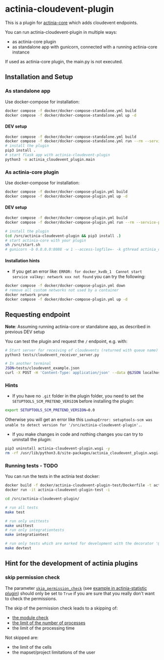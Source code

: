 # actinia-cloudevent-plugin

This is a plugin for [actinia-core](https://github.com/mundialis/actinia_core) which adds cloudevent endpoints.

You can run actinia-cloudevent-plugin in multiple ways:

* as actinia-core plugin
* as standalone app with gunicorn, connected with a running actinia-core instance

If used as actinia-core plugin, the main.py is not executed.

## Installation and Setup

### As standalone app
Use docker-compose for installation:
```bash
docker compose -f docker/docker-compose-standalone.yml build
docker compose -f docker/docker-compose-standalone.yml up -d
```
#### DEV setup
```bash
docker compose -f docker/docker-compose-standalone.yml build
docker compose -f docker/docker-compose-standalone.yml run --rm --service-ports --entrypoint sh actinia-cloudevent
# install the plugin
pip3 install .
# start flask app with actinia-cloudevent-plugin
python3 -m actinia_cloudevent_plugin.main
```

### As actinia-core plugin

Use docker-compose for installation:
```bash
docker compose -f docker/docker-compose-plugin.yml build
docker compose -f docker/docker-compose-plugin.yml up -d
```
#### DEV setup
```bash
docker compose -f docker/docker-compose-plugin.yml build
docker compose -f docker/docker-compose-plugin.yml run --rm --service-ports --entrypoint sh actinia

# install the plugin
(cd /src/actinia-cloudevent-plugin && pip3 install .)
# start actinia-core with your plugin
sh /src/start.sh
# gunicorn -b 0.0.0.0:8088 -w 1 --access-logfile=- -k gthread actinia_core.main:flask_app
```

#### Installation hints
* If you get an error like: `ERROR: for docker_kvdb_1  Cannot start service valkey: network xxx not found` you can try the following:
```bash
docker compose -f docker/docker-compose-plugin.yml down
# remove all custom networks not used by a container
docker network prune
docker compose -f docker/docker-compose-plugin.yml up -d
```

## Requesting endpoint

**Note**: Assuming running actinia-core or standalone app, as described in previous DEV setup

You can test the plugin and request the `/` endpoint, e.g. with:
```bash
# Start server for receiving of cloudevents (returned with queue name)
python3 tests/cloudevent_receiver_server.py

# In another terminal
JSON=tests/cloudevent_example.json
curl -X POST -H 'Content-Type: application/json' --data @$JSON localhost:8088/api/v3/ | jq
```


### Hints

* If you have no `.git` folder in the plugin folder, you need to set the
`SETUPTOOLS_SCM_PRETEND_VERSION` before installing the plugin:
```bash
export SETUPTOOLS_SCM_PRETEND_VERSION=0.0
```
Otherwise you will get an error like this
`LookupError: setuptools-scm was unable to detect version for '/src/actinia-cloudevent-plugin'.`.

* If you make changes in code and nothing changes you can try to uninstall the plugin:
```bash
pip3 uninstall actinia-cloudevent-plugin.wsgi -y
rm -rf /usr/lib/python3.8/site-packages/actinia_cloudevent_plugin.wsgi-*.egg
```

### Running tests - **TODO**
You can run the tests in the actinia test docker:

```bash
docker build -f docker/actinia-cloudevent-plugin-test/Dockerfile -t actinia-cloudevent-plugin-test .
docker run -it actinia-cloudevent-plugin-test -i

cd /src/actinia-cloudevent-plugin/

# run all tests
make test

# run only unittests
make unittest
# run only integrationtests
make integrationtest

# run only tests which are marked for development with the decorator '@pytest.mark.dev'
make devtest
```

## Hint for the development of actinia plugins

### skip permission check
The parameter [`skip_permission_check`](https://github.com/mundialis/actinia_core/blob/main/src/actinia_core/processing/actinia_processing/ephemeral_processing.py#L1420-L1422) (see [example in actinia-statistic plugin](https://github.com/mundialis/actinia_statistic_plugin/blob/master/src/actinia_statistic_plugin/vector_sampling.py#L207))
should only be set to `True` if you are sure that you really don't want to check the permissions.

The skip of the permission check leads to a skipping of:
* [the module check](https://github.com/mundialis/actinia_core/blob/main/src/actinia_core/processing/actinia_processing/ephemeral_processing.py#L579-L589)
* [the limit of the number of processes](https://github.com/mundialis/actinia_core/blob/main/src/actinia_core/processing/actinia_processing/ephemeral_processing.py#L566-L570)
* the limit of the processing time

Not skipped are:
* the limit of the cells
* the mapset/project limitations of the user
